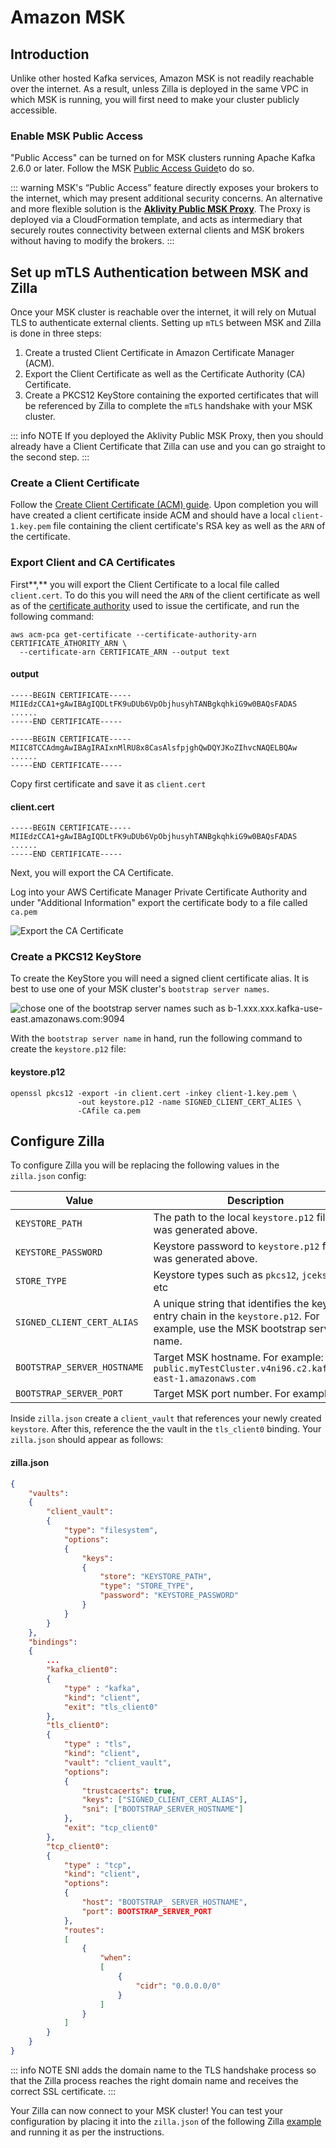 # Amazon MSK

## Introduction

Unlike other hosted Kafka services, Amazon MSK is not readily reachable over the internet. As a result, unless Zilla is deployed in the same VPC in which MSK is running, you will first need to make your cluster publicly accessible.

### Enable MSK Public Access

"Public Access" can be turned on for MSK clusters running Apache Kafka 2.6.0 or later. Follow the MSK [Public Access Guide](https://docs.aws.amazon.com/msk/latest/developerguide/public-access.html)to do so.

::: warning
MSK's “Public Access” feature directly exposes your brokers to the internet, which may present additional security concerns. An alternative and more flexible solution is the [**Aklivity Public MSK Proxy**](https://docs.aklivity.io/aws/get-started/public-proxy). The Proxy is deployed via a CloudFormation template, and acts as intermediary that securely routes connectivity between external clients and MSK brokers without having to modify the brokers.
:::

## Set up mTLS Authentication between MSK and Zilla

Once your MSK cluster is reachable over the internet, it will rely on Mutual TLS to authenticate external clients. Setting up `mTLS` between MSK and Zilla is done in three steps:

1. Create a trusted Client Certificate in Amazon Certificate Manager (ACM).
2. Export the Client Certificate as well as the Certificate Authority (CA) Certificate.
3. Create a PKCS12 KeyStore containing the exported certificates that will be referenced by Zilla to complete the `mTLS` handshake with your MSK cluster.

::: info NOTE
If you deployed the Aklivity Public MSK Proxy, then you should already have a Client Certificate that Zilla can use and you can go straight to the second step.
:::

### Create a Client Certificate

Follow the [Create Client Certificate (ACM) guide](https://docs.aklivity.io/aws/resources/create-client-certificate-acm#issue-the-signed-certificate). Upon completion you will have created a client certificate inside ACM and should have a local `client-1.key.pem` file containing the client certificate's RSA key as well as the `ARN` of the certificate.

### Export Client and CA Certificates

First**,** you will export the Client Certificate to a local file called `client.cert`. To do this you will need the `ARN` of the client certificate as well as of the [certificate authority](https://docs.aklivity.io/aws/resources/create-certificate-authority-acm) used to issue the certificate, and run the following command:

```
aws acm-pca get-certificate --certificate-authority-arn CERTIFICATE_ATHORITY_ARN \
  --certificate-arn CERTIFICATE_ARN --output text
```

#### output

```
-----BEGIN CERTIFICATE-----
MIIEdzCCA1+gAwIBAgIQDLtFK9uDUb6VpObjhusyhTANBgkqhkiG9w0BAQsFADAS
......
-----END CERTIFICATE-----       

-----BEGIN CERTIFICATE-----
MIIC8TCCAdmgAwIBAgIRAIxnMlRU8x8CasAlsfpjghQwDQYJKoZIhvcNAQELBQAw
......
-----END CERTIFICATE-----
```

Copy first certificate and save it as `client.cert`

#### client.cert

```
-----BEGIN CERTIFICATE-----
MIIEdzCCA1+gAwIBAgIQDLtFK9uDUb6VpObjhusyhTANBgkqhkiG9w0BAQsFADAS
......
-----END CERTIFICATE-----
```

Next, you will export the CA Certificate.

Log into your AWS Certificate Manager Private Certificate Authority and under "Additional Information" export the certificate body to a file called `ca.pem`

![Export the CA Certificate](/assets/pca-ca-cert.png)

### Create a PKCS12 KeyStore

To create the KeyStore you will need a signed client certificate alias. It is best to use one of your MSK cluster's `bootstrap server names`.

![chose one of the bootstrap server names such as b-1.xxx.xxx.kafka-use-east.amazonaws.com:9094](/assets/bootstrap-server-names.png)

With the `bootstrap server name` in hand, run the following command to create the `keystore.p12` file:

#### keystore.p12

```bash:no-line-numbers
openssl pkcs12 -export -in client.cert -inkey client-1.key.pem \
               -out keystore.p12 -name SIGNED_CLIENT_CERT_ALIES \
               -CAfile ca.pem
```

## Configure Zilla

To configure Zilla you will be replacing the following values in the `zilla.json` config:

| Value                       | Description                                                                                                                      |
| --------------------------- | -------------------------------------------------------------------------------------------------------------------------------- |
| `KEYSTORE_PATH`             | The path to the local `keystore.p12` file that was generated above.                                                              |
| `KEYSTORE_PASSWORD`         | Keystore password to `keystore.p12`  file that was generated above.                                                              |
| `STORE_TYPE`                | Keystore types such as `pkcs12`, `jceks`, and etc                                                                                |
| `SIGNED_CLIENT_CERT_ALIAS`  | A unique string that identifies the key cert entry chain in the `keystore.p12`. For example, use the MSK bootstrap server name.  |
| `BOOTSTRAP_SERVER_HOSTNAME` | Target MSK hostname. For example: `b-2-public.myTestCluster.v4ni96.c2.kafka.us-east-1.amazonaws.com`                             |
| `BOOTSTRAP_SERVER_PORT`     | Target MSK port number. For example `9094`                                                                                       |

Inside `zilla.json` create a `client_vault` that references your newly created `keystore`. After this, reference the the vault in the `tls_client0` binding. Your `zilla.json` should appear as follows:

#### zilla.json

```json
{
    "vaults":
    {
        "client_vault":
        {
            "type": "filesystem",
            "options":
            {
                "keys":
                {
                    "store": "KEYSTORE_PATH",
                    "type": "STORE_TYPE",
                    "password": "KEYSTORE_PASSWORD"
                }
            }
        }
    },
    "bindings":
    {
        ...
        "kafka_client0":
        {
            "type" : "kafka",
            "kind": "client",
            "exit": "tls_client0"
        },
        "tls_client0":
        {
            "type" : "tls",
            "kind": "client",
            "vault": "client_vault",
            "options":
            {    
                "trustcacerts": true,
                "keys": ["SIGNED_CLIENT_CERT_ALIAS"],
                "sni": ["BOOTSTRAP_SERVER_HOSTNAME"]
            },
            "exit": "tcp_client0"
        },
        "tcp_client0":
        {
            "type" : "tcp",
            "kind": "client",
            "options":
            {
                "host": "BOOTSTRAP_ SERVER_HOSTNAME",
                "port": BOOTSTRAP_SERVER_PORT
            },
            "routes":
            [
                {
                    "when":
                    [
                        {
                            "cidr": "0.0.0.0/0"
                        }
                    ]
                }
            ]
        }
    }
}
```

::: info NOTE
SNI adds the domain name to the TLS handshake process so that the Zilla process reaches the right domain name and receives the correct SSL certificate.
:::

Your Zilla can now connect to your MSK cluster! You can test your configuration by placing it into the `zilla.json` of the following Zilla [example](https://github.com/aklivity/zilla-examples/tree/main/http.kafka.cache) and running it as per the instructions.
